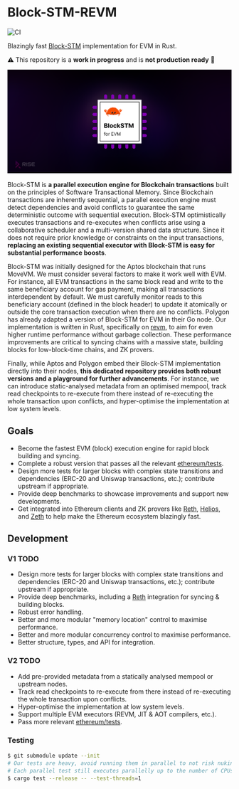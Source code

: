 # Block-STM-REVM

![CI](https://github.com/risechain/block-stm-revm/actions/workflows/ci.yml/badge.svg)

Blazingly fast [Block-STM](https://arxiv.org/abs/2203.06871) implementation for EVM in Rust.

:warning: This repository is a **work in progress** and is **not production ready** :construction:

![Banner](./assets/banner.png)

Block-STM is **a parallel execution engine for Blockchain transactions** built on the principles of Software Transactional Memory. Since Blockchain transactions are inherently sequential, a parallel execution engine must detect dependencies and avoid conflicts to guarantee the same deterministic outcome with sequential execution. Block-STM optimistically executes transactions and re-executes when conflicts arise using a collaborative scheduler and a multi-version shared data structure. Since it does not require prior knowledge or constraints on the input transactions, **replacing an existing sequential executor with Block-STM is easy for substantial performance boosts**.

Block-STM was initially designed for the Aptos blockchain that runs MoveVM. We must consider several factors to make it work well with EVM. For instance, all EVM transactions in the same block read and write to the same beneficiary account for gas payment, making all transactions interdependent by default. We must carefully monitor reads to this beneficiary account (defined in the block header) to update it atomically or outside the core transaction execution when there are no conflicts. Polygon has already adapted a version of Block-STM for EVM in their Go node. Our implementation is written in Rust, specifically on [revm](https://github.com/bluealloy/revm), to aim for even higher runtime performance without garbage collection. These performance improvements are critical to syncing chains with a massive state, building blocks for low-block-time chains, and ZK provers.

Finally, while Aptos and Polygon embed their Block-STM implementation directly into their nodes, **this dedicated repository provides both robust versions and a playground for further advancements**. For instance, we can introduce static-analysed metadata from an optimised mempool, track read checkpoints to re-execute from there instead of re-executing the whole transaction upon conflicts, and hyper-optimise the implementation at low system levels.

## Goals

- Become the fastest EVM (block) execution engine for rapid block building and syncing.
- Complete a robust version that passes all the relevant [ethereum/tests](https://github.com/ethereum/tests).
- Design more tests for larger blocks with complex state transitions and dependencies (ERC-20 and Uniswap transactions, etc.); contribute upstream if appropriate.
- Provide deep benchmarks to showcase improvements and support new developments.
- Get integrated into Ethereum clients and ZK provers like [Reth](https://github.com/paradigmxyz/reth), [Helios](https://github.com/a16z/helios), and [Zeth](https://github.com/risc0/zeth) to help make the Ethereum ecosystem blazingly fast.

## Development

### V1 TODO

- Design more tests for larger blocks with complex state transitions and dependencies (ERC-20 and Uniswap transactions, etc.); contribute upstream if appropriate.
- Provide deep benchmarks, including a [Reth](https://github.com/paradigmxyz/reth) integration for syncing & building blocks.
- Robust error handling.
- Better and more modular "memory location" control to maximise performance.
- Better and more modular concurrency control to maximise performance.
- Better structure, types, and API for integration.

### V2 TODO

- Add pre-provided metadata from a statically analysed mempool or upstream nodes.
- Track read checkpoints to re-execute from there instead of re-executing the whole transaction upon conflicts.
- Hyper-optimise the implementation at low system levels.
- Support multiple EVM executors (REVM, JIT & AOT compilers, etc.).
- Pass more relevant [ethereum/tests](https://github.com/ethereum/tests).

### Testing

```bash
$ git submodule update --init
# Our tests are heavy, avoid running them in parallel to not risk nuking RAM.
# Each parallel test still executes parallelly up to the number of CPUs anyway.
$ cargo test --release -- --test-threads=1
```
